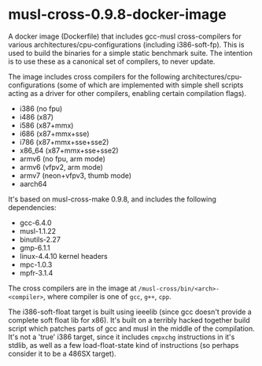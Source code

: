 # musl-cross-0.9.8-docker-image
A docker image (Dockerfile) that includes gcc-musl cross-compilers for various architectures/cpu-configurations (including i386-soft-fp).
This is used to build the binaries for a simple static benchmark suite. The intention is to use these as a canonical set of compilers,
to never update.

The image includes cross compilers for the following architectures/cpu-configurations (some of which are implemented with simple shell scripts
acting as a driver for other compilers, enabling certain compilation flags).

- i386 (no fpu)
- i486 (x87)
- i586 (x87+mmx)
- i686 (x87+mmx+sse)
- i786 (x87+mmx+sse+sse2)
- x86_64 (x87+mmx+sse+sse2)
- armv6 (no fpu, arm mode)
- armv6 (vfpv2, arm mode)
- armv7 (neon+vfpv3, thumb mode)
- aarch64

It's based on musl-cross-make 0.9.8, and includes the following dependencies:
- gcc-6.4.0
- musl-1.1.22
- binutils-2.27
- gmp-6.1.1
- linux-4.4.10 kernel headers
- mpc-1.0.3
- mpfr-3.1.4

The cross compilers are in the image at `/musl-cross/bin/<arch>-<compiler>`, where compiler is one of `gcc`, `g++`, `cpp`.

The i386-soft-float target is built using ieeelib (since gcc doesn't provide a complete soft float lib for x86). It's built on a terribly
hacked together build script which patches parts of gcc and musl in the middle of the compilation. It's not a 'true' i386 target, since it
includes `cmpxchg` instructions in it's stdlib, as well as a few load-float-state kind of instructions (so perhaps consider it to be a
486SX target).
